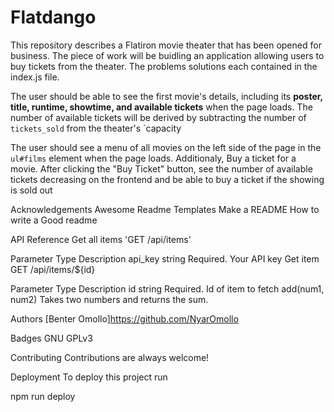 # Flatdango
This repository describes a Flatiron movie theater that has been opened for business. The piece of work will be buidling an application allowing users to buy tickets from the theater. The problems solutions each contained in the index.js file.

The user should be able to see the first movie's details, including its **poster, title, runtime, showtime, and available tickets** when the page loads. The number of available tickets will be derived by subtracting the number of `tickets_sold` from the theater's `capacity

 The user should see a menu of all movies on the left side of the page in the `ul#films` element when the page loads.  Additionaly, Buy a ticket for a movie. After clicking the "Buy Ticket" button, see the number of available tickets decreasing on the frontend and be able to buy a ticket if the showing is sold out 



 

Acknowledgements
Awesome Readme Templates
Make a README
How to write a Good readme


API Reference
Get all items
  'GET /api/items'

Parameter	Type	Description
api_key	string	Required. Your API key
Get item
  GET /api/items/${id}

Parameter	Type	Description
id	string	Required. Id of item to fetch
add(num1, num2)
Takes two numbers and returns the sum.

Authors
[Benter Omollo]https://github.com/NyarOmollo

Badges
GNU GPLv3

Contributing
Contributions are always welcome!

Deployment
To deploy this project run

  npm run deploy